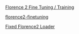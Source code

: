 [Florence 2 Fine Tuning / Training](https://mer.vin/category/ai/finetuning/)

[florence2-finetuning](https://github.com/andimarafioti/florence2-finetuning)

[Fixed Florence2 Loader](https://note.com/198619891990/n/na9cb7d127050)

